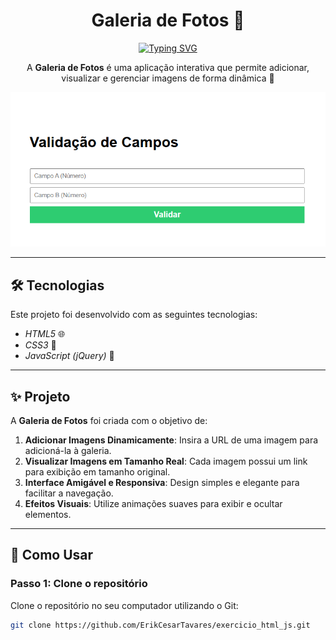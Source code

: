 <h1 align="center">Galeria de Fotos 📸</h1>

<div align="center">
  <a href="https://git.io/typing-svg">
    <img src="https://readme-typing-svg.demolab.com?font=Roboto&size=24&duration=2000&pause=500&color=009432&center=true&vCenter=true&width=435&lines=Galeria+de+Fotos+%F0%9F%93%B8;Adicione%2C+Visualize+e+Gerencie+Imagens!" alt="Typing SVG" />
  </a>
</div>

<p align="center">
  A <b>Galeria de Fotos</b> é uma aplicação interativa que permite adicionar, visualizar e gerenciar imagens de forma dinâmica 🌟
</p>

<p align="center">
  <img alt="Demonstração do projeto" src="https://github.com/ErikCesarTavares/exercicio_html_js/blob/main/imagemPrincipal.png" width="600px">
</p>

---

## 🛠 Tecnologias

Este projeto foi desenvolvido com as seguintes tecnologias:

- *HTML5* 🌐
- *CSS3* 🎨
- *JavaScript (jQuery)* 📜

---

## ✨ Projeto

A **Galeria de Fotos** foi criada com o objetivo de:

1. **Adicionar Imagens Dinamicamente**: Insira a URL de uma imagem para adicioná-la à galeria.
2. **Visualizar Imagens em Tamanho Real**: Cada imagem possui um link para exibição em tamanho original.
3. **Interface Amigável e Responsiva**: Design simples e elegante para facilitar a navegação.
4. **Efeitos Visuais**: Utilize animações suaves para exibir e ocultar elementos.

---

## 🧠 Como Usar

### Passo 1: Clone o repositório
Clone o repositório no seu computador utilizando o Git:

```bash
git clone https://github.com/ErikCesarTavares/exercicio_html_js.git
